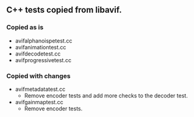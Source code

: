 ## C++ tests copied from libavif.

### Copied as is

* avifalphanoispetest.cc
* avifanimationtest.cc
* avifdecodetest.cc
* avifprogressivetest.cc

### Copied with changes

* avifmetadatatest.cc
  * Remove encoder tests and add more checks to the decoder test.
* avifgainmaptest.cc
  * Remove encoder tests.
